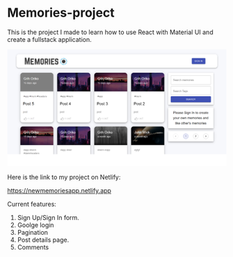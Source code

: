 # Memories-project

This is the project I made to learn how to use React with Material UI and create a fullstack application.

![alt text](https://raw.githubusercontent.com/Grihasss/Memories-project/master/client/src/images/Memories.bmp)

Here is the link to my project on Netlify:

https://newmemoriesapp.netlify.app

Current features:

1. Sign Up/Sign In form.
2. Goolge login
3. Pagination
4. Post details page.
5. Comments
